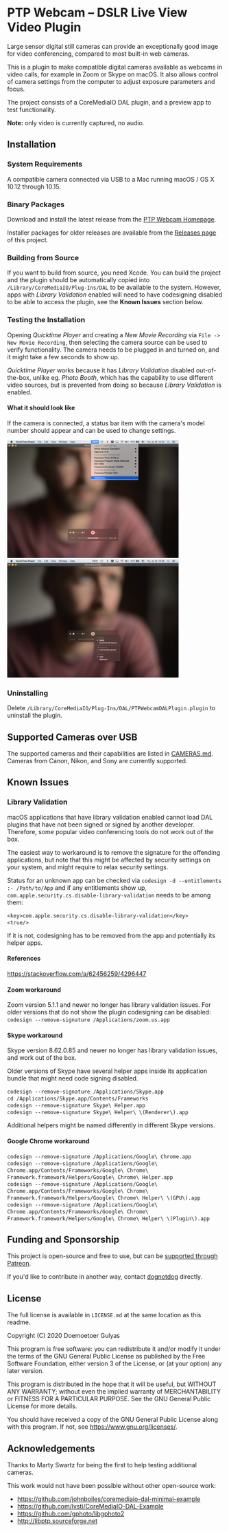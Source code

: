 #  PTP Webcam – DSLR Live View Video Plugin

Large sensor digital still cameras can provide an exceptionally good image for video conferencing, compared to most built-in web cameras.

This is a plugin to make compatible digital cameras available as webcams in video calls, for example in Zoom or Skype on macOS. It also allows control of camera settings from the computer to adjust exposure parameters and focus.

The project consists of a CoreMediaIO DAL plugin, and a preview app to test functionality.

**Note:** only video is currently captured, no audio.

## Installation

### System Requirements

A compatible camera connected via USB to a Mac running macOS / OS X 10.12 through 10.15. 

### Binary Packages

Download and install the latest release from the [PTP Webcam Homepage](https://ptpwebcam.org).

Installer packages for older releases are available from the [Releases page](https://github.com/dognotdog/ptpwebcam/releases) of this project. 

### Building from Source

If you want to build from source, you need Xcode. You can build the project and the plugin should be automatically copied into `/Library/CoreMediaIO/Plug-Ins/DAL` to be available to the system. However, apps with _Library Validation_ enabled will need to have codesigning disabled to be able to access the plugin, see the **Known Issues** section below.

### Testing the Installation

Opening _Quicktime Player_ and creating a _New Movie Recording_ via `File -> New Movie Recording`, then selecting the camera source can be used to verify functionality. The camera needs to be plugged in and turned on, and it might take a few seconds to show up.

_Quicktime Player_ works because it has _Library Validation_ disabled out-of-the-box, unlike eg. _Photo Booth_, which has the capability to use different video sources, but is prevented from doing so because _Library Validation_ is enabled.

#### What it should look like

If the camera is connected, a status bar item with the camera's model number should appear and can be used to change settings.

<img src="docs/screenshot-cam-menu.png" width=400px> <img src="docs/screenshot-cam-select.png" width=400px>

### Uninstalling

Delete `/Library/CoreMediaIO/Plug-Ins/DAL/PTPWebcamDALPlugin.plugin` to uninstall the plugin.

## Supported Cameras over USB

The supported cameras and their capabilities are listed in [CAMERAS.md](CAMERAS.md). Cameras from Canon, Nikon, and Sony are currently supported.
 
## Known Issues
 
### Library Validation
 
macOS applications that have library validation enabled cannot load DAL plugins that have not been signed or signed by another developer. Therefore, some popular video conferencing tools do not work out of the box.
 
The easiest way to workaround is to remove the signature for the offending applications, but note that this might be affected by security settings on your system, and might require to relax security settings.

Status for an unknown app can be checked via `codesign -d --entitlements :- /Path/to/App` and if any entitlements show up, `com.apple.security.cs.disable-library-validation` needs to be among them: 
```
<key>com.apple.security.cs.disable-library-validation</key>
<true/>
```
If it is not, codesigning has to be removed from the app and potentially its helper apps. 

#### References
 
https://stackoverflow.com/a/62456259/4296447
 
#### Zoom workaround
 
 Zoom version 5.1.1 and newer no longer has library validation issues. For older versions that do not show the plugin codesigning can be disabled:
`codesign --remove-signature /Applications/zoom.us.app`
 
#### Skype workaround

Skype version 8.62.0.85 and newer no longer has library validation issues, and work out of the box.
 
Older versions of Skype have several helper apps inside its application bundle that might need code signing disabled. 

```
codesign --remove-signature /Applications/Skype.app
cd /Applications/Skype.app/Contents/Frameworks
codesign --remove-signature Skype\ Helper.app
codesign --remove-signature Skype\ Helper\ \(Renderer\).app
```
Additional helpers might be named differently in different Skype versions.

#### Google Chrome workaround

```
codesign --remove-signature /Applications/Google\ Chrome.app
codesign --remove-signature /Applications/Google\ Chrome.app/Contents/Frameworks/Google\ Chrome\ Framework.framework/Helpers/Google\ Chrome\ Helper.app
codesign --remove-signature /Applications/Google\ Chrome.app/Contents/Frameworks/Google\ Chrome\ Framework.framework/Helpers/Google\ Chrome\ Helper\ \(GPU\).app
codesign --remove-signature /Applications/Google\ Chrome.app/Contents/Frameworks/Google\ Chrome\ Framework.framework/Helpers/Google\ Chrome\ Helper\ \(Plugin\).app
```

## Funding and Sponsorship

This project is open-source and free to use, but can be [supported through Patreon](https://www.patreon.com/dognotdog).

If you'd like to contribute in another way, contact [dognotdog](https://github.com/dognotdog) directly.

## License

The full license is available in `LICENSE.md` at the same location as this readme.

Copyright (C) 2020 Doemoetoer Gulyas

This program is free software: you can redistribute it and/or modify
it under the terms of the GNU General Public License as published by
the Free Software Foundation, either version 3 of the License, or
(at your option) any later version.

This program is distributed in the hope that it will be useful,
but WITHOUT ANY WARRANTY; without even the implied warranty of
MERCHANTABILITY or FITNESS FOR A PARTICULAR PURPOSE.  See the
GNU General Public License for more details.

You should have received a copy of the GNU General Public License
along with this program.  If not, see <https://www.gnu.org/licenses/>.


## Acknowledgements

Thanks to Marty Swartz for being the first to help testing additional cameras.

This work would not have been possible without other open-source work:
- https://github.com/johnboiles/coremediaio-dal-minimal-example
- https://github.com/lvsti/CoreMediaIO-DAL-Example
- https://github.com/gphoto/libgphoto2
- http://libptp.sourceforge.net
